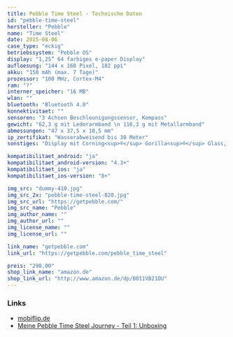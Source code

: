 ```yaml
---
title: Pebble Time Steel - Technische Daten
id: "pebble-time-steel"
hersteller: "Pebble"
name: "Time Steel"
date: 2015-08-06
case_type: "eckig"
betriebssystem: "Pebble OS"
display: "1,25” 64 farbiges e-paper Display"
aufloesung: "144 x 168 Pixel, 182 ppi"
akku: "150 mAh (max. 7 Tage)"
prozessor: "100 MHz, Cortex-M4"
ram: "?"
interner_speicher: "16 MB"
wlan: ""
bluetooth: "Bluetooth 4.0"
konnektivitaet: ""
sensoren: "3 Achsen Beschleunigungssensor, Kompass"
gewicht: "62,3 g mit Lederarmband \n 116,3 g mit Metallarmband"
abmessungen: "47 x 37,5 x 10,5 mm"
ip_zertifikat: "Wasserabweisend bis 30 Meter"
sonstiges: "Display mit Corning<sup>®</sup> Gorilla<sup>®</sup> Glass, Mikrofon, Vibrationsmotor, 4 Tasten, Display ist nicht Touch-fähig"

kompatibilitaet_android: "ja"
kompatibilitaet_android-version: "4.3+"
kompatibilitaet_ios: "ja"
kompatibilitaet_ios-version: "8+"

img_src: "dummy-410.jpg"
img_src_2x: "pebble-time-steel-820.jpg"
img_src_url: "https://getpebble.com/"
img_src_name: "Pebble"
img_author_name: ""
img_author_url: ""
img_license_name: ""
img_license_url: ""

link_name: "getpebble.com"
link_url: "https://getpebble.com/pebble_time_steel"

preis: "298,00"
shop_link_name: "amazon.de"
shop_link_url: "http://www.amazon.de/dp/B011VB21DU"
---
```


### Links
* [mobiflip.de](http://www.mobiflip.de/pebble-time-steel-ausprobiert/)
* [Meine Pebble Time Steel Journey - Teil 1: Unboxing](http://andwear.de/2015/09/pebble-time-steel-journey-unboxing/)
